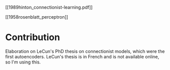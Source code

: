 [[1989hinton_connectionist-learning.pdf]]

[[1958rosenblatt_perceptron]]

# Contribution 

   Elaboration on LeCun's PhD thesis on connectionist models, which were the first autoencoders. LeCun's thesis is in French and is not available online, so I'm using this.  
